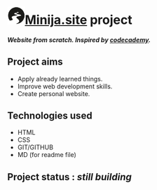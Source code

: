 
# <img src="./resources/images/river-icon-png-4.jpg" width="40">[Minija.site](http://minija.site) project

##### Website from scratch. Inspired by [codecademy](https://www.codecademy.com/).



## Project aims
* Apply already learned things.
* Improve web development skills.
* Create personal website.



## Technologies used
* HTML
* CSS
* GIT/GITHUB
* MD (for readme file)



## Project status : *still building*

